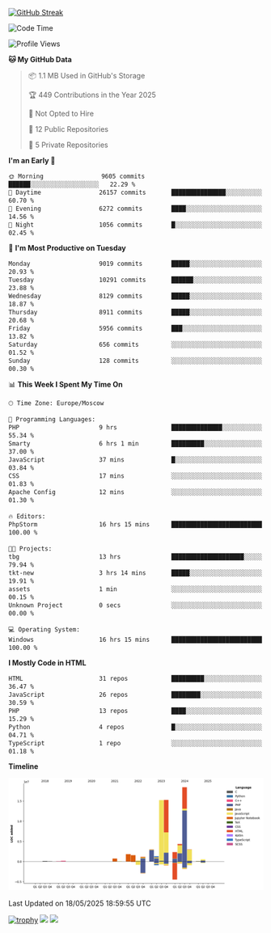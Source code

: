 [![GitHub Streak](https://github-readme-streak-stats.herokuapp.com/?user=yogik10)](https://git.io/streak-stats)
<!--START_SECTION:waka-->
![Code Time](http://img.shields.io/badge/Code%20Time-1%2C334%20hrs%2053%20mins-blue)

![Profile Views](http://img.shields.io/badge/Profile%20Views-0-blue)

**🐱 My GitHub Data** 

> 📦 1.1 MB Used in GitHub's Storage 
 > 
> 🏆 449 Contributions in the Year 2025
 > 
> 🚫 Not Opted to Hire
 > 
> 📜 12 Public Repositories 
 > 
> 🔑 5 Private Repositories 
 > 
**I'm an Early 🐤** 

```text
🌞 Morning                9605 commits        ██████░░░░░░░░░░░░░░░░░░░   22.29 % 
🌆 Daytime                26157 commits       ███████████████░░░░░░░░░░   60.70 % 
🌃 Evening                6272 commits        ████░░░░░░░░░░░░░░░░░░░░░   14.56 % 
🌙 Night                  1056 commits        █░░░░░░░░░░░░░░░░░░░░░░░░   02.45 % 
```
📅 **I'm Most Productive on Tuesday** 

```text
Monday                   9019 commits        █████░░░░░░░░░░░░░░░░░░░░   20.93 % 
Tuesday                  10291 commits       ██████░░░░░░░░░░░░░░░░░░░   23.88 % 
Wednesday                8129 commits        █████░░░░░░░░░░░░░░░░░░░░   18.87 % 
Thursday                 8911 commits        █████░░░░░░░░░░░░░░░░░░░░   20.68 % 
Friday                   5956 commits        ███░░░░░░░░░░░░░░░░░░░░░░   13.82 % 
Saturday                 656 commits         ░░░░░░░░░░░░░░░░░░░░░░░░░   01.52 % 
Sunday                   128 commits         ░░░░░░░░░░░░░░░░░░░░░░░░░   00.30 % 
```


📊 **This Week I Spent My Time On** 

```text
🕑︎ Time Zone: Europe/Moscow

💬 Programming Languages: 
PHP                      9 hrs               ██████████████░░░░░░░░░░░   55.34 % 
Smarty                   6 hrs 1 min         █████████░░░░░░░░░░░░░░░░   37.00 % 
JavaScript               37 mins             █░░░░░░░░░░░░░░░░░░░░░░░░   03.84 % 
CSS                      17 mins             ░░░░░░░░░░░░░░░░░░░░░░░░░   01.83 % 
Apache Config            12 mins             ░░░░░░░░░░░░░░░░░░░░░░░░░   01.30 % 

🔥 Editors: 
PhpStorm                 16 hrs 15 mins      █████████████████████████   100.00 % 

🐱‍💻 Projects: 
tbg                      13 hrs              ████████████████████░░░░░   79.94 % 
tkt-new                  3 hrs 14 mins       █████░░░░░░░░░░░░░░░░░░░░   19.91 % 
assets                   1 min               ░░░░░░░░░░░░░░░░░░░░░░░░░   00.15 % 
Unknown Project          0 secs              ░░░░░░░░░░░░░░░░░░░░░░░░░   00.00 % 

💻 Operating System: 
Windows                  16 hrs 15 mins      █████████████████████████   100.00 % 
```

**I Mostly Code in HTML** 

```text
HTML                     31 repos            █████████░░░░░░░░░░░░░░░░   36.47 % 
JavaScript               26 repos            ████████░░░░░░░░░░░░░░░░░   30.59 % 
PHP                      13 repos            ████░░░░░░░░░░░░░░░░░░░░░   15.29 % 
Python                   4 repos             █░░░░░░░░░░░░░░░░░░░░░░░░   04.71 % 
TypeScript               1 repo              ░░░░░░░░░░░░░░░░░░░░░░░░░   01.18 % 
```



**Timeline**

![Lines of Code chart](https://raw.githubusercontent.com/Yogik10/Yogik10/main/assets/bar_graph.png)


 Last Updated on 18/05/2025 18:59:55 UTC
<!--END_SECTION:waka-->
[![trophy](https://github-profile-trophy.vercel.app/?username=yogik10)](https://github.com/ryo-ma/github-profile-trophy)
![](https://github-profile-summary-cards.vercel.app/api/cards/profile-details?username=yogik10&theme=solarized_dark)
![](https://github-profile-summary-cards.vercel.app/api/cards/most-commit-language?username=yogik10&theme=solarized_dark)


